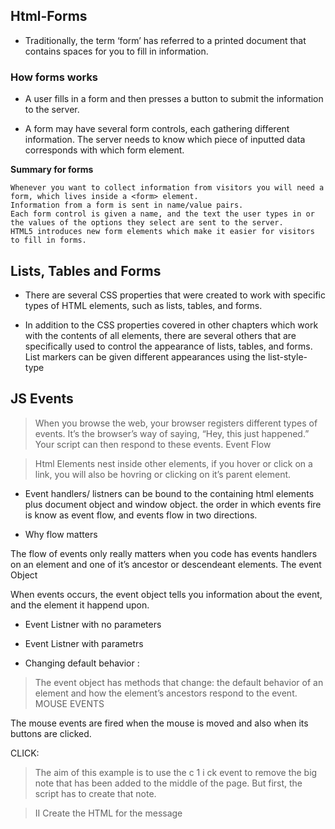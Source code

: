 ## Html-Forms

- Traditionally, the term ‘form’ has referred to a printed document that contains spaces for you to fill in information.
### How forms works

- A user fills in a form and then presses a button to submit the information to the server.

- A form may have several form controls, each gathering different information. The server needs to know which piece of inputted data corresponds with which form element.

**Summary for forms**

    Whenever you want to collect information from visitors you will need a form, which lives inside a <form> element.
    Information from a form is sent in name/value pairs.
    Each form control is given a name, and the text the user types in or the values of the options they select are sent to the server.
    HTML5 introduces new form elements which make it easier for visitors to fill in forms.

## Lists, Tables and Forms

- There are several CSS properties that were created to work with specific types of HTML elements, such as lists, tables, and forms.

- In addition to the CSS properties covered in other chapters which work with the contents of all elements, there are several others that are specifically used to control the appearance of lists, tables, and forms.    List markers can be given different appearances using the list-style-type 

## JS Events

> When you browse the web, your browser registers different types of events. It’s the browser’s way of saying, “Hey, this just happened.” Your script can then respond to these events.
Event Flow

> Html Elements nest inside other elements, if you hover or click on a link, you will also be hovring or clicking on it’s parent element.

-  Event handlers/ listners can be bound to the containing html elements plus document object and window object. the order in which events fire is know as event flow, and events flow in two directions.

- Why flow matters

The flow of events only really matters when you code has events handlers on an element and one of it’s ancestor or descendeant elements.
The event Object

When events occurs, the event object tells you information about the event, and the element it happend upon.
- Event Listner with no parameters

- Event Listner with parametrs

- Changing default behavior :

> The event object has methods that change: the default behavior of an element and how the element’s ancestors respond to the event.
MOUSE EVENTS

The mouse events are fired when the mouse is moved and also when its buttons are clicked.

    
CLICK:

>The aim of this example is to use the c 1 i ck event to remove the big note that has been added to the middle of the page. But first, the script has to create that note.

>II Create the HTML for the message
 